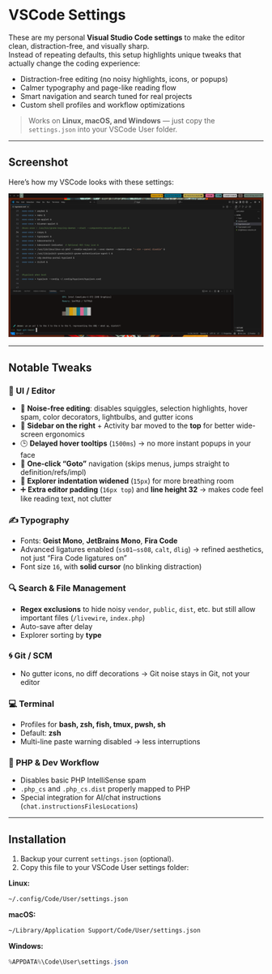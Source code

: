 # VSCode Settings

These are my personal **Visual Studio Code settings** to make the editor clean, distraction-free, and visually sharp.  
Instead of repeating defaults, this setup highlights unique tweaks that actually change the coding experience:

- Distraction-free editing (no noisy highlights, icons, or popups)  
- Calmer typography and page-like reading flow  
- Smart navigation and search tuned for real projects  
- Custom shell profiles and workflow optimizations  

> Works on **Linux, macOS, and Windows** — just copy the `settings.json` into your VSCode User folder.

---

## Screenshot

Here’s how my VSCode looks with these settings:  

![VSCode Screenshot](settings.json.png)

---

## Notable Tweaks

### 🎨 UI / Editor
- 🚫 **Noise-free editing**: disables squiggles, selection highlights, hover spam, color decorators, lightbulbs, and gutter icons  
- 📐 **Sidebar on the right** + Activity bar moved to the **top** for better wide-screen ergonomics  
- 🕒 **Delayed hover tooltips** (`1500ms`) → no more instant popups in your face  
- 🎯 **One-click “Goto”** navigation (skips menus, jumps straight to definition/refs/impl)  
- 🌳 **Explorer indentation widened** (`15px`) for more breathing room  
- ➕ **Extra editor padding** (`16px top`) and **line height 32** → makes code feel like reading text, not clutter  

### ✍️ Typography
- Fonts: **Geist Mono**, **JetBrains Mono**, **Fira Code**  
- Advanced ligatures enabled (`ss01–ss08`, `calt`, `dlig`) → refined aesthetics, not just “Fira Code ligatures on”  
- Font size `16`, with **solid cursor** (no blinking distraction)  

### 🔍 Search & File Management
- **Regex exclusions** to hide noisy `vendor`, `public`, `dist`, etc. but still allow important files (`/livewire`, `index.php`)  
- Auto-save after delay  
- Explorer sorting by **type**  

### 🌀 Git / SCM
- No gutter icons, no diff decorations → Git noise stays in Git, not your editor  

### 💻 Terminal
- Profiles for **bash, zsh, fish, tmux, pwsh, sh**  
- Default: **zsh**  
- Multi-line paste warning disabled → less interruptions  

### 🐘 PHP & Dev Workflow
- Disables basic PHP IntelliSense spam  
- `.php_cs` and `.php_cs.dist` properly mapped to PHP  
- Special integration for AI/chat instructions (`chat.instructionsFilesLocations`)  

---

## Installation

1. Backup your current `settings.json` (optional).  
2. Copy this file to your VSCode User settings folder:

**Linux:**  
```zsh
~/.config/Code/User/settings.json
```

**macOS:**  
```bash
~/Library/Application Support/Code/User/settings.json
```

**Windows:**  
```powershell
%APPDATA%\Code\User\settings.json
```
